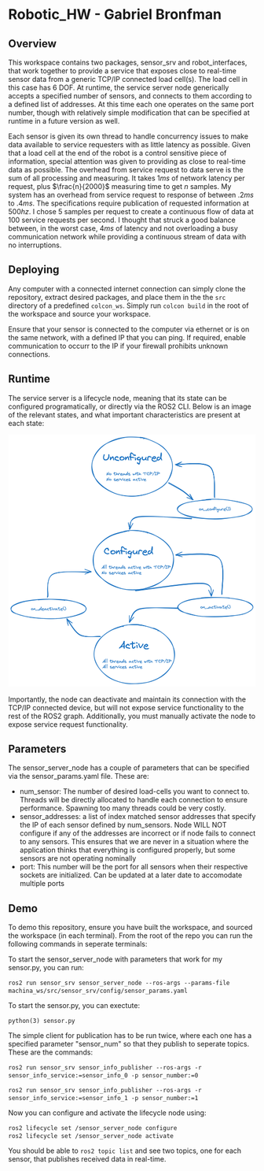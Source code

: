 # Robotic_HW - Gabriel Bronfman
## Overview
This workspace contains two packages, sensor_srv and robot_interfaces, that work together to provide a service that exposes close to real-time sensor data from a generic TCP/IP connected load cell(s). The load cell in this case has 6 DOF. At runtime, the service server node generically accepts a specified number of sensors, and connects to them according to a defined list of addresses. At this time each one operates on the same port number, though with relatively simple modification that can be specified at runtime in a future version as well.

Each sensor is given its own thread to handle concurrency issues to make data available to service requesters with as little latency as possible. Given that a load cell at the end of the robot is a control sensitive piece of information, special attention was given to providing as close to real-time data as possible. The overhead from service request to data serve is the sum of all processing and measuring. It takes $1ms$ of network latency per request, plus $\frac{n}{2000}$ measuring time to get $n$ samples. My system has an overhead from service request to response of between $.2ms$ to $.4ms$. The specifications require publication of requested information at $500hz$. I chose $5$ samples per request to create a continuous flow of data at 100 service requests per second. I thought that struck a good balance between, in the worst case, $4ms$ of latency and not overloading a busy communication network while providing a continuous stream of data with no interruptions.
 
## Deploying
Any computer with a connected internet connection can simply clone the repository, extract desired packages, and place them in the the ```src``` directory of a predefined ```colcon_ws```. Simply run ```colcon build``` in the root of the workspace and source your workspace.

Ensure that your sensor is connected to the computer via ethernet or is on the same network, with a defined IP that you can ping. If required, enable communication to occurr to the IP if your firewall prohibits unknown connections. 

## Runtime
The service server is a lifecycle node, meaning that its state can be configured programatically, or directly via the ROS2 CLI. Below is an image of the relevant states, and what important characteristics are present at each state:

![Screenshot of state diagram](/ros2_lifecycle_node.png)

Importantly, the node can deactivate and maintain its connection with the TCP/IP connected device, but will not expose service functionality to the rest of the ROS2 graph. Additionally, you must manually activate the node to expose service request functionality.

## Parameters
The sensor_server_node has a couple of parameters that can be specified via the sensor_params.yaml file. These are:
* num_sensor: The number of desired load-cells you want to connect to. Threads will be directly allocated to handle each connection to ensure performance. Spawning too many threads could be very costly.
* sensor_addresses: a list of index matched sensor addresses that specify the IP of each sensor defined by num_sensors. Node WILL NOT configure if any of the addresses are incorrect or if node fails to connect to any sensors. This ensures that we are never in a situation where the application thinks that everything is configured properly, but some sensors are not operating nominally
* port: This number will be the port for all sensors when their respective sockets are initialized. Can be updated at a later date to accomodate multiple ports

## Demo

To demo this repository, ensure you have built the workspace, and sourced the workspace (in each terminal). From the root of the repo you can run the following commands in seperate terminals:

To start the sensor_server_node with parameters that work for my sensor.py, you can run:

```
ros2 run sensor_srv sensor_server_node --ros-args --params-file machina_ws/src/sensor_srv/config/sensor_params.yaml 
```

To start the sensor.py, you can exectute:

```
python(3) sensor.py

```

The simple client for publication has to be run twice, where each one has a specified parameter "sensor_num" so that they publish to seperate topics. These are the commands:

```
ros2 run sensor_srv sensor_info_publisher --ros-args -r sensor_info_service:=sensor_info_0 -p sensor_number:=0
```
```
ros2 run sensor_srv sensor_info_publisher --ros-args -r sensor_info_service:=sensor_info_1 -p sensor_number:=1
```

Now you can configure and activate the lifecycle node using:

```
ros2 lifecycle set /sensor_server_node configure
ros2 lifecycle set /sensor_server_node activate
```

You should be able to ```ros2 topic list``` and see two topics, one for each sensor, that publishes received data in real-time.
